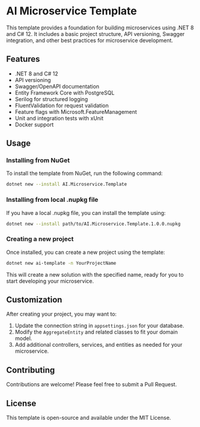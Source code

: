 # AI Microservice Template

This template provides a foundation for building microservices using .NET 8 and C# 12. It includes a basic project structure, API versioning, Swagger integration, and other best practices for microservice development.

## Features

- .NET 8 and C# 12
- API versioning
- Swagger/OpenAPI documentation
- Entity Framework Core with PostgreSQL
- Serilog for structured logging
- FluentValidation for request validation
- Feature flags with Microsoft.FeatureManagement
- Unit and integration tests with xUnit
- Docker support

## Usage

### Installing from NuGet

To install the template from NuGet, run the following command:

```bash
dotnet new --install AI.Microservice.Template
```

### Installing from local .nupkg file

If you have a local .nupkg file, you can install the template using:

```bash
dotnet new --install path/to/AI.Microservice.Template.1.0.0.nupkg
```

### Creating a new project

Once installed, you can create a new project using the template:

```bash
dotnet new ai-template -n YourProjectName
```

This will create a new solution with the specified name, ready for you to start developing your microservice.

## Customization

After creating your project, you may want to:

1. Update the connection string in `appsettings.json` for your database.
2. Modify the `AggregateEntity` and related classes to fit your domain model.
3. Add additional controllers, services, and entities as needed for your microservice.

## Contributing

Contributions are welcome! Please feel free to submit a Pull Request.

## License

This template is open-source and available under the MIT License.